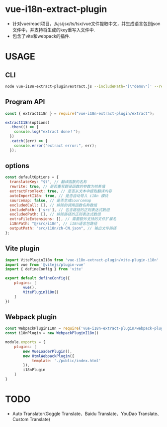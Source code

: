 # vue-i18n-extract-plugin

- 针对vue/react项目，从js/jsx/ts/tsx/vue文件提取中文，并生成语言包到json文件中，并支持将生成的key重写入文件中.
- 包含了vite和webpack的插件.

# USAGE
## CLI
```bash
node vue-i18n-extract-plugin/extract.js --includePath='[\"demo\"]' --rewrite
```

## Program API
```javascript
const { extractI18n } = require("vue-i18n-extract-plugin/extract");

extractI18n(options)
  .then(() => {
    console.log("extract done！");
  })
  .catch((err) => {
    console.error("extract error:", err);
  });
```
## options
```javascript
const defaultOptions = {
  translateKey: "$t", // 翻译函数的名称
  rewrite: true, // 是否重写翻译函数的参数为哈希值
  extractFromText: true, // 是否从文本中提取翻译内容
  autoImportI18n: true, // 是否自动导入 i18n 模块
  sourcemap: false, // 是否生成sourcemap
  excludedCall: [], // 排除的调用函数名称数组
  includePath: ['src'], // 包含路径的正则表达式数组
  excludedPath: [], // 排除路径的正则表达式数组
  extraFileExtensions: [], // 需要额外支持的文件扩展名
  i18nPath: "@/src/i18n", // i18n语言包路径
  outputPath: "src/i18n/zh-CN.json", // 输出文件路径
};
```

## Vite plugin
```javascript
import VitePluginI18n from 'vue-i18n-extract-plugin/vite-plugin-i18n'
import vue from '@vitejs/plugin-vue'
import { defineConfig } from 'vite'

export default defineConfig({
    plugins: [
        vue(),
        VitePluginI18n()
    ]
})
```

## Webpack plugin
```javascript
const WebpackPluginI18n = require('vue-i18n-extract-plugin/webpack-plugin-i18n')
const i18nPlugin = new WebpackPluginI18n()

module.exports = {
    plugins: [
        new VueLoaderPlugin(),
        new HtmlWebpackPlugin({
            template: './public/index.html'
        }),
        i18nPlugin
    ]
}
```

# TODO
 - Auto Translator(Goggle Translate、Baidu Translate、YouDao Translate、Custom Translate)